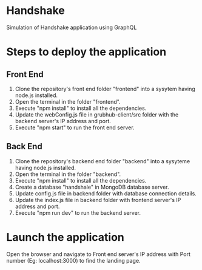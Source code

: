 # Handshake
Simulation of Handshake application using GraphQL
# Steps to deploy the application

## Front End
1. Clone the repository's front end folder "frontend" into a sysytem having node.js installed.
2. Open the terminal in the folder "frontend".
3. Execute "npm install" to install all the dependencies.
4. Update the webConfig.js file in grubhub-client/src folder with the backend server's IP address and port.
5. Execute "npm start" to run the front end server.

## Back End
1. Clone the repository's backend end folder "backend" into a sysyteme having node.js installed.
2. Open the terminal in the folder "backend".
3. Execute "npm install" to install all the dependencies.
4. Create a database "handshale" in MongoDB database server.
5. Update config.js file in backend folder with database connection details.
6. Update the index.js file in backend folder with frontend server's IP address and port.
7. Execute "npm run dev" to run the backend server.

# Launch the application
Open the browser and navigate to Front end server's IP address with Port number (Eg: localhost:3000) to find the landing page.
